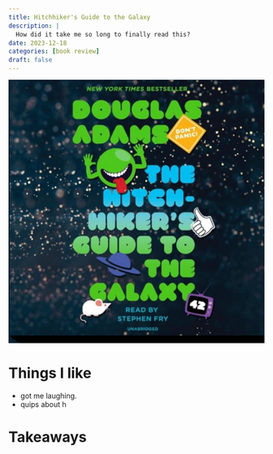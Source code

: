 ```yaml
---
title: Hitchhiker's Guide to the Galaxy
description: |
  How did it take me so long to finally read this?
date: 2023-12-18
categories: [book review]
draft: false
---
```


![](photo.jpeg) 

# Things I like

- got me laughing. 
- quips about h



# Takeaways

